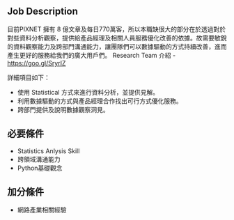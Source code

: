 ## Job Description

目前PIXNET 擁有 8 億文章及每日770萬客，所以本職缺很大的部分在於透過對於對些資料分析觀察，提供給產品經理及相關人員服務優化改善的依據。故需要敏銳的資料觀察能力及跨部門溝通能力，讓團隊們可以數據驅動的方式持續改善，進而產生更好的服務給我們的廣大用戶們。 
Research Team 介紹 - https://goo.gl/SryrIZ

 
詳細項目如下： 
* 使用 Statistical 方式來進行資料分析，並提供見解。
* 利用數據驅動的方式與產品經理合作找出可行方式優化服務。
* 跨部門提供及說明數據觀察洞見。



## 必要條件 
* Statistics Anlysis Skill
* 跨領域溝通能力
* Python基礎觀念


## 加分條件
* 網路產業相關經驗
